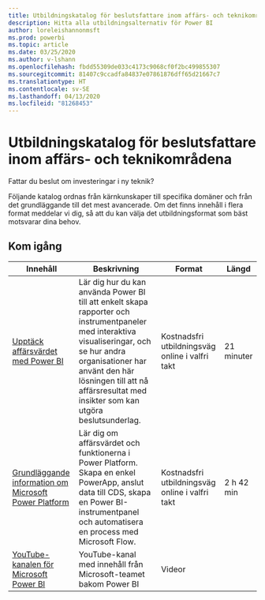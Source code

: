 ```yaml
---
title: Utbildningskatalog för beslutsfattare inom affärs- och teknikområdena
description: Hitta alla utbildningsalternativ för Power BI
author: loreleishannonmsft
ms.prod: powerbi
ms.topic: article
ms.date: 03/25/2020
ms.author: v-lshann
ms.openlocfilehash: fbdd55309de033c4173c9068cf0f2bc499855307
ms.sourcegitcommit: 81407c9ccadfa84837e07861876dff65d21667c7
ms.translationtype: HT
ms.contentlocale: sv-SE
ms.lasthandoff: 04/13/2020
ms.locfileid: "81268453"
---
```

# <a name="business-and-technical-decision-makers-learning-catalog"></a>Utbildningskatalog för beslutsfattare inom affärs- och teknikområdena

Fattar du beslut om investeringar i ny teknik? 

Följande katalog ordnas från kärnkunskaper till specifika domäner och från det grundläggande till det mest avancerade. Om det finns innehåll i flera format meddelar vi dig, så att du kan välja det utbildningsformat som bäst motsvarar dina behov. 

## <a name="get-started"></a>Kom igång<a name="get-started"></a>
| Innehåll  | Beskrivning  | Format  | Längd     |
|---------------------------------------------------------------------------------------------------------------|------------------------------------------------------------------------------------------------------------------------------------------------------------------------------------------------------------------------|---------------------------------------|------------|
| [Upptäck affärsvärdet med Power BI](https://docs.microsoft.com/learn/modules/introduction-power-bi/) | Lär dig hur du kan använda Power BI till att enkelt skapa rapporter och instrumentpaneler med interaktiva visualiseringar, och se hur andra organisationer har använt den här lösningen till att nå affärsresultat med insikter som kan utgöra beslutsunderlag. | Kostnadsfri utbildningsväg online i valfri takt | 21 minuter |
| [Grundläggande information om Microsoft Power Platform](https://docs.microsoft.com/learn/paths/power-plat-fundamentals/)      | Lär dig om affärsvärdet och funktionerna i Power Platform. Skapa en enkel PowerApp, anslut data till CDS, skapa en Power BI-instrumentpanel och automatisera en process med Microsoft Flow.                          | Kostnadsfri utbildningsväg online i valfri takt | 2 h 42 min  |
| [YouTube-kanalen för Microsoft Power BI](https://www.youtube.com/user/mspowerbi/videos)  | YouTube-kanal med innehåll från Microsoft-teamet bakom Power BI  | Videor   |            |
